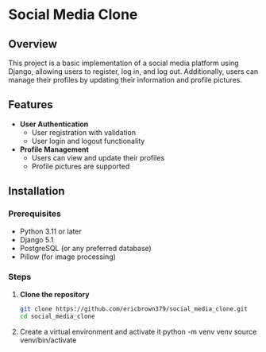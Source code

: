 # Social Media Clone

## Overview

This project is a basic implementation of a social media platform using Django, allowing users to register, log in, and log out. Additionally, users can manage their profiles by updating their information and profile pictures.

## Features

- **User Authentication**
  - User registration with validation
  - User login and logout functionality
- **Profile Management**
  - Users can view and update their profiles
  - Profile pictures are supported

## Installation

### Prerequisites

- Python 3.11 or later
- Django 5.1
- PostgreSQL (or any preferred database)
- Pillow (for image processing)

### Steps

1. **Clone the repository**
   ```sh
   git clone https://github.com/ericbrown379/social_media_clone.git
   cd social_media_clone

2.	Create a virtual environment and activate it
  python -m venv venv
  source venv/bin/activate
